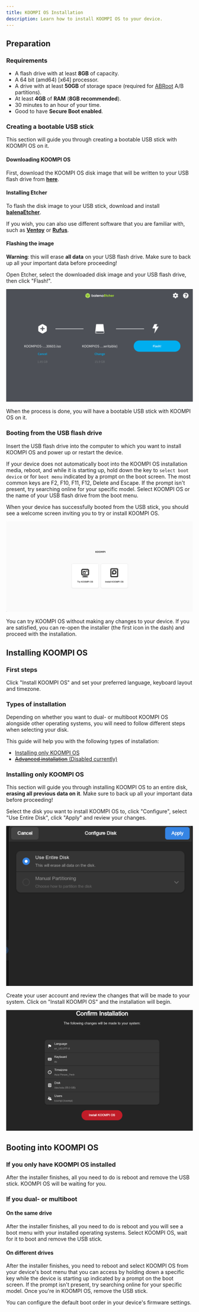 ```yaml
---
title: KOOMPI OS Installation
description: Learn how to install KOOMPI OS to your device.
---
```


## Preparation

### Requirements

- A flash drive with at least **8GB** of capacity.
- A 64 bit (amd64) [x64] processor.
- A drive with at least **50GB** of storage space (required for [ABRoot](https://docs.koompi.org/ABRoot/) A/B partitions).
- At least **4GB** of **RAM** (**8GB recommended**).
- 30 minutes to an hour of your time.
- Good to have **Secure Boot enabled**.

### Creating a bootable USB stick

This section will guide you through creating a bootable USB stick with KOOMPI OS on it.

#### Downloading KOOMPI OS

First, download the KOOMPI OS disk image that will be written to your USB flash drive from [**here**](https://dev.koompi.org/os3).

#### Installing Etcher

To flash the disk image to your USB stick, download and install [**balenaEtcher**](https://www.balena.io/etcher/).

If you wish, you can also use different software that you are familiar with, such as [**Ventoy**](https://www.ventoy.net/) or [**Rufus**](https://rufus.ie/).

#### Flashing the image

**Warning**: this will erase **all data** on your USB flash drive. Make sure to back up all your important data before proceeding!

Open Etcher, select the downloaded disk image and your USB flash drive, then click "Flash!".

![Flashing](/assets/uploads/Installation/installation-flashing.png)

When the process is done, you will have a bootable USB stick with KOOMPI OS on it.

### Booting from the USB flash drive

Insert the USB flash drive into the computer to which you want to install KOOMPI OS and power up or restart the device.

If your device does not automatically boot into the KOOMPI OS installation media, reboot, and while it is starting up, hold down the key to `select boot device` or for `boot menu` indicated by a prompt on the boot screen. The most common keys are F2, F10, F11, F12, Delete and Escape. If the prompt isn't present, try searching online for your specific model. Select KOOMPI OS or the name of your USB flash drive from the boot menu.

When your device has successfully booted from the USB stick, you should see a welcome screen inviting you to try or install KOOMPI OS.

![Welcome](/assets/uploads/Installation/installer-welcome.png)

You can try KOOMPI OS without making any changes to your device. If you are satisfied, you can re-open the installer (the first icon in the dash) and proceed with the installation.

## Installing KOOMPI OS

### First steps

Click "Install KOOMPI OS" and set your preferred language, keyboard layout and timezone.

### Types of installation

Depending on whether you want to dual- or multiboot KOOMPI OS alongside other operating systems, you will need to follow different steps when selecting your disk.

This guide will help you with the following types of installation:
- [Installing only KOOMPI OS](/2022/11/05/installation.html#title10)
- [~~Advanced installation~~ (Disabled currently)](/2022/11/05/installation.html#title11)

### Installing only KOOMPI OS

This section will guide you through installing KOOMPI OS to an entire disk, **erasing all previous data on it**. Make sure to back up all your important data before proceeding!

Select the disk you want to install KOOMPI OS to, click "Configure", select "Use Entire Disk", click "Apply" and review your changes.

![Use Entire Disk](/assets/uploads/Installation/installer-partitioning.png)

Create your user account and review the changes that will be made to your system. Click on "Install KOOMPI OS" and the installation will begin.

![Confirming the installation](/assets/uploads/Installation/installer-confirm-installation.png)

## Booting into KOOMPI OS

### If you only have KOOMPI OS installed

After the installer finishes, all you need to do is reboot and remove the USB stick. KOOMPI OS will be waiting for you.

### If you dual- or multiboot

#### On the same drive

After the installer finishes, all you need to do is reboot and you will see a boot menu with your installed operating systems. Select KOOMPI OS, wait for it to boot and remove the USB stick.

#### On different drives

After the installer finishes, you need to reboot and select KOOMPI OS from your device's boot menu that you can access by holding down a specific key while the device is starting up indicated by a prompt on the boot screen. If the prompt isn't present, try searching online for your specific model. Once you're in KOOMPI OS, remove the USB stick.

You can configure the default boot order in your device's firmware settings.
